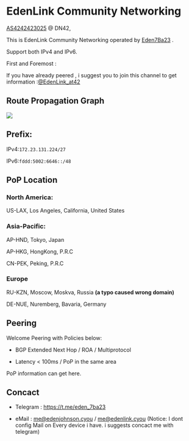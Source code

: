 # EdenLink Community Networking

[AS4242423025](https://explorer.burble.com/?#/aut-num/AS4242423025) @ DN42, 

This is EdenLink Community Networking operated by [Eden7Ba23](https://edenjohnson.cyou) .

Support both IPv4 and IPv6.

First and Foremost :

If you have already peered , i suggest you to join this channel to get information :[@EdenLink_at42](https://t.me/EdenLink_at42)

## Route Propagation Graph

![](https://bgp-api.strexp.net/as_graph/AS4242423025)

## Prefix:

IPv4:```172.23.131.224/27```

IPv6:```fddd:5002:6646::/48```

## PoP Location

### North America:

US-LAX, Los Angeles, California, United States

### Asia-Pacific:

AP-HND, Tokyo, Japan

AP-HKG, HongKong, P.R.C

CN-PEK, Peking, P.R.C

### Europe

RU-KZN, Moscow, Moskva, Russia **(a typo caused wrong domain)**

DE-NUE, Nuremberg, Bavaria, Germany

## Peering

Welcome Peering with Policies below:

- BGP Extended Next Hop / ROA / Multiprotocol

- Latency < 100ms / PoP in the same area

PoP information can get here.

## Concact

- Telegram : https://t.me/eden_7ba23

- eMail : me@edenjohnson.cyou / me@edenlink.cyou (Notice: I dont config Mail on Every device i have. i suggests concact me with telegram)
